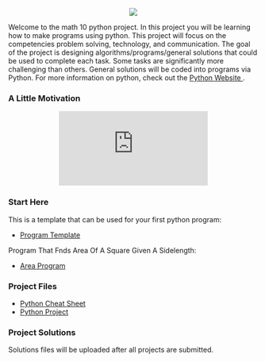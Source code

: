 <p align="center"> 
  <img src="https://MerrickMath.github.io/MerrickMath.github.io-PythonProject/PythonL.png">  
</p>


Welcome to the math 10 python project. In this project you will be learning how to make programs using python. This project will focus on the competencies problem solving, technology, and communication. The goal of the project is designing algorithms/programs/general solutions that could be used to complete each task. Some tasks are significantly more challenging than others. General solutions will be coded into programs via Python. For more information on python, check out the <a href="https://www.python.org"> Python Website </a>. 

### A Little Motivation

<p align="center"> 
  <iframe src="https://www.youtube.com/embed/xfBWk4nw440" frameborder="0" allow="accelerometer; autoplay; encrypted-media; gyroscope; picture-in-picture" allowfullscreen class="frame"></iframe> 
</p>


### Start Here 
This is a template that can be used for your first python program: 
* <a href="https://MerrickMath.github.io/MerrickMath.github.io-PythonProject/Template.py"> Program Template </a> <br/>

Program That Fnds Area Of A Square Given A Sidelength: 
* <a href="https://MerrickMath.github.io/MerrickMath.github.io-PythonProject/Square.py"> Area Program </a> 

### Project Files
* <a href="https://MerrickMath.github.io/MerrickMath.github.io-PythonProject/CheatSheet.pdf"> Python Cheat Sheet </a> 
* <a href="https://MerrickMath.github.io/MerrickMath.github.io-PythonProject/ProjectStudents.pdf"> Python Project </a> 

### Project Solutions
Solutions files will be uploaded after all projects are submitted. 




